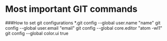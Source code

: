 # Most important GIT commands

###How to set git configurations
*.git config --global user.name "name"
git config --global user.email "email"
git config --global core.editor "atom -wl1"
git config --global color.ui true
